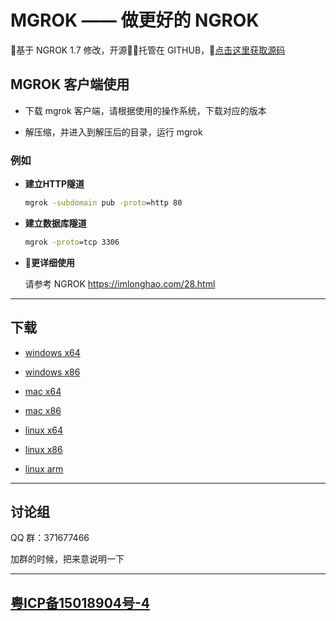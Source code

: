 # MGROK —— 做更好的 NGROK

基于 NGROK 1.7 修改，开源托管在 GITHUB，[点击这里获取源码](https://github.com/ansiboy/mgrok)

## MGROK 客户端使用

* 下载 mgrok 客户端，请根据使用的操作系统，下载对应的版本

* 解压缩，并进入到解压后的目录，运行 mgrok

### 例如

* **建立HTTP隧道**

    ```cmd
    mgrok -subdomain pub -proto=http 80
    ```

* **建立数据库隧道**

    ```cmd
    mgrok -proto=tcp 3306
    ```

* **更详细使用**

  请参考 NGROK   <https://imlonghao.com/28.html>

--------------------------

## 下载

* [windows x64](download/windows_amd64.zip)

* [windows x86](download/windows_386.zip)

* [mac x64](download/darwin_amd64.zip)

* [mac x86](download/darwin_386.zip)

* [linux x64](download/linux_amd64.zip)

* [linux x86](download/linux_386.zip)

* [linux arm](download/linux_arm.zip)

--------------------------

## 讨论组

QQ 群：371677466

加群的时候，把来意说明一下

--------------------------

## [粤ICP备15018904号-4](http://www.miitbeian.gov.cn/)
